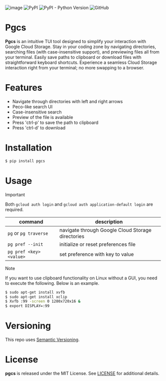 ![image](https://github.com/Asugawara/pgcs/actions/workflows/run_test.yml/badge.svg)
![PyPI](https://img.shields.io/pypi/v/pgcs?color=green)
![PyPI - Python Version](https://img.shields.io/pypi/pyversions/pgcs)
![GitHub](https://img.shields.io/github/license/Asugawara/pgcs)


# Pgcs

**Pgcs** is an intuitive TUI tool designed to simplify your interaction with Google Cloud Storage. Stay in your coding zone by navigating directories, searching files (with case-insensitive support), and previewing files all from your terminal. Easily save paths to clipboard or download files with straightforward keyboard shortcuts. Experience a seamless Cloud Storage interaction right from your terminal; no more swapping to a browser.

# Features
- Navigate through directories with left and right arrows
- Peco-like search UI
- Case-insensitive search
- Preview of the file is available
- Press 'ctrl-p' to save the path to clipboard
- Press 'ctrl-d' to download


# Installation

```bash
$ pip install pgcs
```

# Usage
> [!IMPORTANT]
> Both `gcloud auth login` and `gcloud auth application-default login` are required.

command | description
-- | --
`pg` or `pg traverse` | navigate through Google Cloud Storage directories
`pg pref --init` | initialize or reset preferences file
`pg pref <key> <value>` | set preference with key to value

> [!Note]
> If you want to use clipboard functionality on Linux without a GUI, you need to execute the following. Below is an example.
```bash
$ sudo apt-get install xvfb
$ sudo apt-get install xclip
$ Xvfb :99 -screen 0 1280x720x16 &
$ export DISPLAY=:99
```

# Versioning
This repo uses [Semantic Versioning](https://semver.org/).

# License
**pgcs** is released under the MIT License. See [LICENSE](/LICENSE) for additional details.
